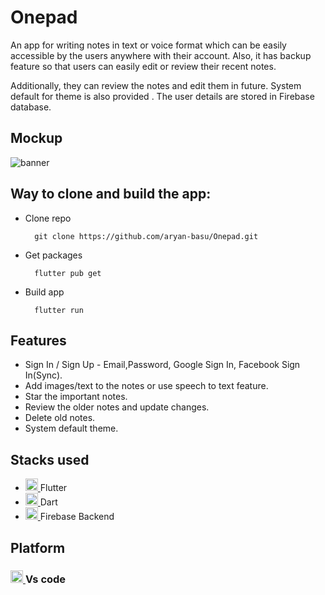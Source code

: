 # Onepad

An app for writing notes in text or voice format which can be easily accessible by the users anywhere with their account. Also, it has backup feature so that users can easily edit or review their recent notes.


Additionally, they can review the notes and edit them in future. 
System default for theme is also provided .
The user details are  stored in Firebase database.

## Mockup

![banner](https://github.com/aryan-basu/Onepad/blob/main/ONEPAD%20(1).png)


## Way to clone and build the app:
- Clone repo

		git clone https://github.com/aryan-basu/Onepad.git

- Get packages

		flutter pub get
- Build app

		flutter run
		
## Features 
- Sign In / Sign Up - Email,Password, Google Sign In, Facebook Sign In(Sync).
- Add images/text to the notes or use speech to text feature.
- Star the important notes.
- Review the older notes and update changes.
- Delete old notes.
- System default theme.

## Stacks used
* <a href="https://flutter.dev" target="_blank"> <img src="https://www.vectorlogo.zone/logos/flutterio/flutterio-icon.svg" alt="flutter" width="20" height="20"/> </a> Flutter
* <a href="https://dart.dev" target="_blank"> <img src="https://www.vectorlogo.zone/logos/dartlang/dartlang-icon.svg" alt="dart" width="20" height="20"/> </a> Dart
* <a href="https://firebase.google.com/" target="_blank"> <img src="https://www.vectorlogo.zone/logos/firebase/firebase-icon.svg" alt="firebase" width="20" height="20"/> </a> Firebase Backend


## Platform
 <h3> <a href="https://flutter.dev" target="_blank"> <img src="https://i.pinimg.com/originals/00/f4/05/00f40564d281eee8dbb931024b8e6975.png" alt="flutter" width="20" height="20"/> </a> Vs code </h3>

